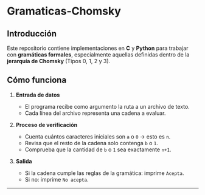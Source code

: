 # Gramaticas-Chomsky

## Introducción
Este repositorio contiene implementaciones en **C** y **Python** para trabajar con **gramáticas formales**, especialmente aquellas definidas dentro de la **jerarquía de Chomsky** (Tipos 0, 1, 2 y 3).


## Cómo funciona

1. **Entrada de datos**
   - El programa recibe como argumento la ruta a un archivo de texto.
   - Cada línea del archivo representa una cadena a evaluar.

2. **Proceso de verificación**
   - Cuenta cuántos caracteres iniciales son `a` o `0` → esto es `n`.
   - Revisa que el resto de la cadena solo contenga `b` o `1`.
   - Comprueba que la cantidad de `b` o `1` sea exactamente `n+1`.

3. **Salida**
   - Si la cadena cumple las reglas de la gramática: imprime `Acepta`.
   - Si no: imprime `No acepta`.

---
